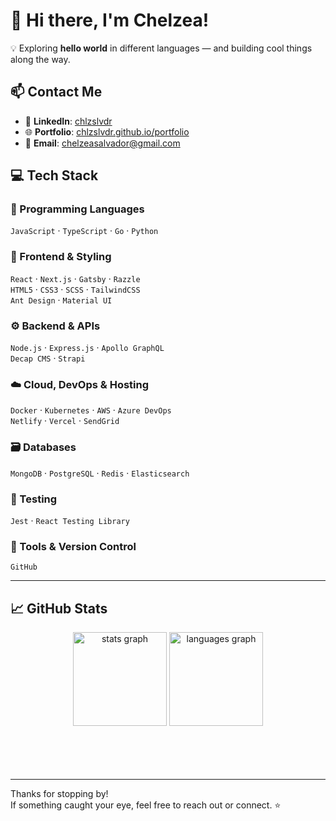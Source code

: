 # 👋 Hi there, I'm Chelzea!

💡 Exploring **hello world** in different languages — and building cool things along the way.

## 📫 Contact Me

- 💼 **LinkedIn**: [chlzslvdr](https://www.linkedin.com/in/chlzslvdr)
- 🌐 **Portfolio**: [chlzslvdr.github.io/portfolio](https://chlzslvdr.github.io/portfolio)
- 📧 **Email**: [chelzeasalvador@gmail.com](mailto:chelzeasalvador@gmail.com)

## 💻 Tech Stack

### 🧠 Programming Languages
`JavaScript` · `TypeScript` · `Go` · `Python`

### 🎨 Frontend & Styling
`React` · `Next.js` · `Gatsby` · `Razzle`  
`HTML5` · `CSS3` · `SCSS` · `TailwindCSS`  
`Ant Design` · `Material UI`

### ⚙️ Backend & APIs
`Node.js` · `Express.js` · `Apollo GraphQL`  
`Decap CMS` · `Strapi`

### ☁️ Cloud, DevOps & Hosting
`Docker` · `Kubernetes` · `AWS` · `Azure DevOps`  
`Netlify` · `Vercel` · `SendGrid`

### 🗃️ Databases
`MongoDB` · `PostgreSQL` · `Redis` · `Elasticsearch`

### 🧪 Testing
`Jest` · `React Testing Library`

### 🧰 Tools & Version Control
`GitHub`

---

## 📈 GitHub Stats

<div align="center">
  <img src="https://my-github-readme-stats-velaris.vercel.app/api?username=chlzslvdr&count_private=true&hide_title=false&hide_rank=false&rank_icon=github&show_icons=true&include_all_commits=true&count_private=true&disable_animations=false&theme=material-palenight&locale=en&hide_border=false&order=1&hide=contribs,issues" height="150" alt="stats graph"  />
  <img src="https://my-github-readme-stats-velaris.vercel.app/api/top-langs?username=chlzslvdr&count_private=true&locale=en&hide_title=false&layout=compact&card_width=320&langs_count=6&theme=material-palenight&hide_border=false&order=2&hide=html,pug,md&size_weight=0.5&count_weight=0.5" height="150" alt="languages graph"  />
</div>


<br/>
<br/>
<br/>
<br/>

---
Thanks for stopping by!  
If something caught your eye, feel free to reach out or connect. ⭐
